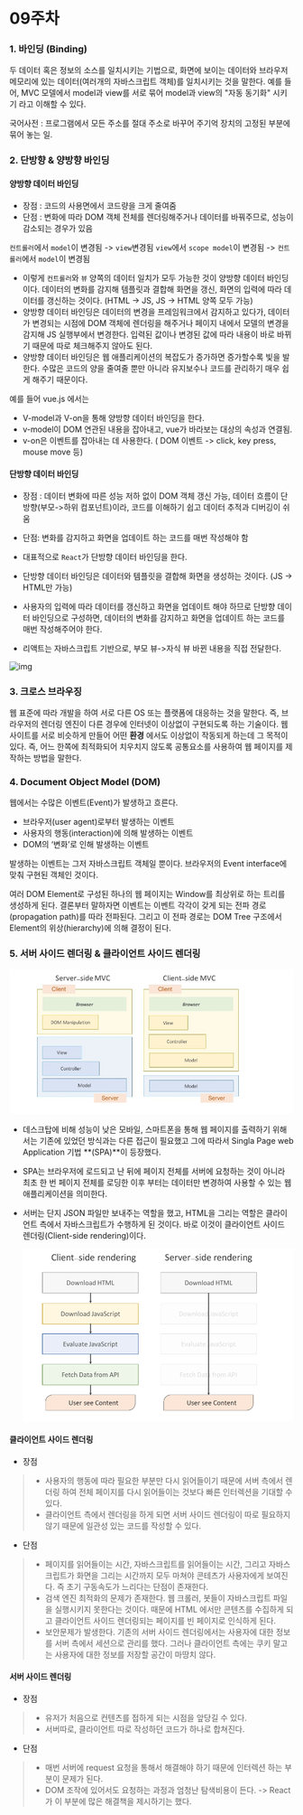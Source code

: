 # 09주차

### 1. 바인딩 (Binding)

 두 데이터 혹은 정보의 소스를 일치시키는 기법으로, 화면에 보이는 데이터와 브라우저 메모리에 있는 데이터(여러개의 자바스크립트 객체)를 일치시키는 것을 말한다.
예를 들어, MVC 모델에서 model과 view를 서로 묶어 model과 view의 "자동 동기화" 시키기 라고 이해할 수 있다.

국어사전 : 프로그램에서 모든 주소를 절대 주소로 바꾸어 주기억 장치의 고정된 부분에 묶어 놓는 일.



### 2. 단방향 & 양방향 바인딩

#### 양방향 데이터 바인딩

- 장점 : 코드의 사용면에서 코드량을 크게 줄여줌
- 단점 : 변화에 따라 DOM 객체 전체를 렌더링해주거나 데이터를 바꿔주므로, 성능이 감소되는 경우가 있음

`컨트롤러`에서 `model`이 변경됨 -> `view`변경됨
`view`에서 `scope model`이 변경됨 -> `컨트롤러`에서 `model`이 변경됨

- 이렇게 `컨트롤러`와 `뷰` 양쪽의 데이터 일치가 모두 가능한 것이 양방향 데이터 바인딩이다. 데이터의 변화를 감지해 템플릿과 결합해 화면을 갱신, 화면의 입력에 따라 데이터를 갱신하는 것이다. (HTML -> JS, JS -> HTML 양쪽 모두 가능)
- 양방향 데이터 바인딩은 데이터의 변경을 프레임워크에서 감지하고 있다가, 데이터가 변경되는 시점에 DOM 객체에 렌더링을 해주거나 페이지 내에서 모델의 변경을 감지해 JS 실행부에서 변경한다. 입력된 값이나 변경된 값에 따라 내용이 바로 바뀌기 때문에 따로 체크해주지 않아도 된다.
- 양방향 데이터 바인딩은 웹 애플리케이션의 복잡도가 증가하면 증가할수록 빛을 발한다. 수많은 코드의 양을 줄여줄 뿐만 아니라 유지보수나 코드를 관리하기 매우 쉽게 해주기 때문이다.

예를 들어 vue.js 에서는

- V-model과 V-on을 통해 양방향 데이터 바인딩을 한다.
- v-model이 DOM 연관된 내용을 잡아내고, vue가 바라보는 대상의 속성과 연결됨.
- v-on은 이벤트를 잡아내는 데 사용한다. ( DOM 이벤트 -> click, key press, mouse move 등)

#### 단방향 데이터 바인딩

- 장점 : 데이터 변화에 따른 성능 저하 없이 DOM 객체 갱신 가능,
  데이터 흐름이 단방향(부모->하위 컴포넌트)이라, 코드를 이해하기 쉽고 데이터 추적과 디버깅이 쉬움
- 단점: 변화를 감지하고 화면을 업데이트 하는 코드를 매번 작성해야 함

- 대표적으로 `React`가 단방향 데이터 바인딩을 한다.
- 단방향 데이터 바인딩은 데이터와 템플릿을 결합해 화면을 생성하는 것이다. (JS -> HTML만 가능)
- 사용자의 입력에 따라 데이터를 갱신하고 화면을 업데이트 해야 하므로 단방향 데이터 바인딩으로 구성하면, 데이터의 변화를 감지하고 화면을 업데이트 하는 코드를 매번 작성해주어야 한다.
- 리액트는 자바스크립트 기반으로, 부모 뷰->자식 뷰 바뀐 내용을 직접 전달한다.

![img](https://velog.velcdn.com/images%2Fsunaaank%2Fpost%2Fca15a76b-5db5-4487-99b6-78e22a9f0677%2Fimage.png)



### 3. 크로스 브라우징

 웹 표준에 따라 개발을 하여 서로 다른 OS 또는 플랫폼에 대응하는 것을 말한다. 즉, 브라우저의 렌더링 엔진이 다른 경우에 인터넷이 이상없이 구현되도록 하는 기술이다. 웹 사이트를 서로 비슷하게 만들어 어떤 **환경** 에서도 이상없이 작동되게 하는데 그 목적이 있다. 즉, 어느 한쪽에 최적화되어 치우치지 않도록 공통요소를 사용하여 웹 페이지를 제작하는 방법을 말한다.



### 4. Document Object Model (DOM)

웹에서는 수많은 이벤트(Event)가 발생하고 흐른다.

- 브라우저(user agent)로부터 발생하는 이벤트
- 사용자의 행동(interaction)에 의해 발생하는 이벤트
- DOM의 ‘변화’로 인해 발생하는 이벤트

발생하는 이벤트는 그저 자바스크립트 객체일 뿐이다. 브라우저의 Event interface에 맞춰 구현된 객체인 것이다.

여러 DOM Element로 구성된 하나의 웹 페이지는 Window를 최상위로 하는 트리를 생성하게 된다. 결론부터 말하자면 이벤트는 이벤트 각각이 갖게 되는 전파 경로(propagation path)를 따라 전파된다. 그리고 이 전파 경로는 DOM Tree 구조에서 Element의 위상(hierarchy)에 의해 결정이 된다.



### 5. 서버 사이드 렌더링 & 클라이언트 사이드 렌더링

![11](README.assets/11.PNG)

- 데스크탑에 비해 성능이 낮은 모바일, 스마트폰을 통해 웹 페이지를 출력하기 위해서는 기존에 있었던 방식과는 다른 접근이 필요했고 그에 따라서 Singla Page web Application 기법 **(SPA)**이 등장했다.

- SPA는 브라우저에 로드되고 난 뒤에 페이지 전체를 서버에 요청하는 것이 아니라 최초 한 번 페이지 전체를 로딩한 이후 부터는 데이터만 변경하여 사용할 수 있는 웹 애플리케이션을 의미한다.

- 서버는 단지 JSON 파일만 보내주는 역할을 했고, HTML을 그리는 역할은 클라이언트 측에서 자바스크립트가 수행하게 된 것이다. 바로 이것이 클라이언트 사이드 렌더링(Client-side rendering)이다.

  ![22](README.assets/22.PNG)

#### 클라이언트 사이드 렌더링

- 장점

> - 사용자의 행동에 따라 필요한 부분만 다시 읽어들이기 때문에 서버 측에서 렌더링 하여 전체 페이지를 다시 읽어들이는 것보다 빠른 인터렉션을 기대할 수 있다.
> - 클라이언트 측에서 렌더링을 하게 되면 서버 사이드 렌더링이 따로 필요하지 않기 때문에 일관성 있는 코드를 작성할 수 있다.

- 단점

> - 페이지를 읽어들이는 시간, 자바스크립트를 읽어들이는 시간, 그리고 자바스크립트가 화면을 그리는 시간까지 모두 마쳐야 콘테츠가 사용자에게 보여진다. 즉 초기 구동속도가 느리다는 단점이 존재한다.
> - 검색 엔진 최적화의 문제가 존재한다. 웹 크롤러, 봇들이 자바스크립트 파일을 실행시키지 못한다는 것이다. 때문에 HTML 에서만 콘텐츠를 수집하게 되고 클라이언트 사이드 렌더링되는 페이지를 빈 페이지로 인식하게 된다.
> - 보안문제가 발생한다. 기존의 서버 사이드 렌더링에서는 사용자에 대한 정보를 서버 측에서 세션으로 관리를 했다. 그러나 클라이언트 측에는 쿠키 말고는 사용자에 대한 정보를 저장할 공간이 마땅치 않다.



#### 서버 사이드 렌더링

- 장점

> - 유저가 처음으로 컨텐츠를 접하게 되는 시점을 앞당길 수 있다.
> - 서버따로, 클라이언트 따로 작성하던 코드가 하나로 합쳐진다.

- 단점

> - 매번 서버에 request 요청을 통해서 해결해야 하기 때문에 인터렉션 하는 부분이 문제가 된다.
> - DOM 조작에 있어서도 요청하는 과정과 엄청난 탐색비용이 든다. -> React가 이 부분에 많은 해결책을 제시하기는 했다.
